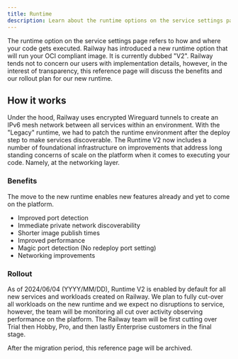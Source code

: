 ```yaml
---
title: Runtime
description: Learn about the runtime options on the service settings page.
---
```


The runtime option on the service settings page refers to how and where your code gets executed. Railway has introduced a new runtime option that will run your OCI compliant image. It is currently dubbed "V2". Railway tends not to concern our users with implementation details, however, in the interest of transparency, this reference page will discuss the benefits and our rollout plan for our new runtime.

## How it works

Under the hood, Railway uses encrypted Wireguard tunnels to create an IPv6 mesh network between all services within an environment. With the "Legacy" runtime, we had to patch the runtime environment after the deploy step to make services discoverable. The Runtime V2 now includes a number of foundational infrastructure on improvements that address long standing concerns of scale on the platform when it comes to executing your code. Namely, at the networking layer.

### Benefits

The move to the new runtime enables new features already and yet to come on the platform.

- Improved port detection
- Immediate private network discoverability
- Shorter image publish times
- Improved performance
- Magic port detection (No redeploy port setting)
- Networking improvements

### Rollout

As of 2024/06/04 (YYYY/MM/DD), Runtime V2 is enabled by default for all new services and workloads created on Railway. We plan to fully cut-over all workloads on the new runtime and we expect no disruptions to service, however, the team will be monitoring all cut over activity observing performance on the platform. The Railway team will be first cutting over Trial then Hobby, Pro, and then lastly Enterprise customers in the final stage.

After the migration period, this reference page will be archived.
